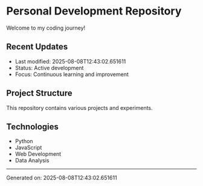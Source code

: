 # Personal Development Repository

Welcome to my coding journey! 

## Recent Updates
- Last modified: 2025-08-08T12:43:02.651611
- Status: Active development
- Focus: Continuous learning and improvement

## Project Structure
This repository contains various projects and experiments.

## Technologies
- Python
- JavaScript  
- Web Development
- Data Analysis

---
Generated on: 2025-08-08T12:43:02.651611
